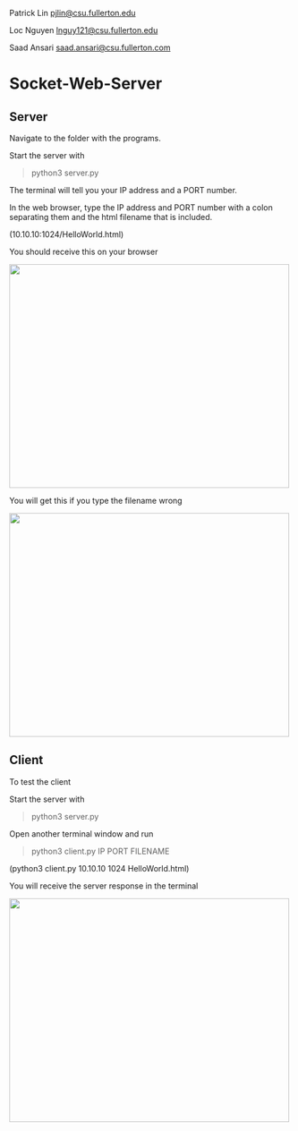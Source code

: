 Patrick Lin pjlin@csu.fullerton.edu

Loc Nguyen lnguy121@csu.fullerton.edu

Saad Ansari  saad.ansari@csu.fullerton.com

# Socket-Web-Server

## Server
Navigate to the folder with the programs.

Start the server with
>python3 server.py


The terminal will tell you your IP address and a PORT number.

In the web browser, type the IP address and PORT number with a colon separating them and the html filename that is included.

(10.10.10:1024/HelloWorld.html)

You should receive this on your browser

<img src="https://github.com/Arbalest007/Socket-Web-Server/assets/47013008/929f22c3-fbd9-472f-b1c2-cfee678c6064" width="500" height="400">

You will get this if you type the filename wrong

<img src="https://github.com/Arbalest007/Socket-Web-Server/assets/47013008/ebc142b5-cbff-451b-8ee9-58aa21d9820c" width="500" height="400">


## Client
To test the client

Start the server with
>python3 server.py

Open another terminal window and run
>python3 client.py IP PORT FILENAME

(python3 client.py 10.10.10 1024 HelloWorld.html)

You will receive the server response in the terminal

<img src="https://github.com/Arbalest007/Socket-Web-Server/assets/47013008/b72415ef-9d93-4a22-8e4a-74eb859e204b" width="500" height="400">



